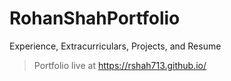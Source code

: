 # RohanShahPortfolio
Experience, Extracurriculars, Projects, and Resume 
> Portfolio live at https://rshah713.github.io/
